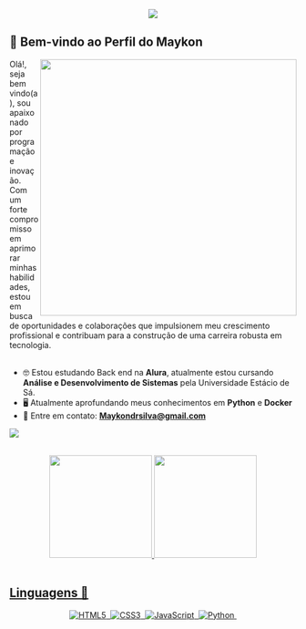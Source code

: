 <p align="center">
  <a href="https://git.io/typing-svg">
    <img src="https://readme-typing-svg.demolab.com?font=Fira+Code&pause=1000&color=F7F7F7&background=C64BFD&center=true&vCenter=true&random=false&width=435&lines=Ol%C3%A1%2C+meu+nome+%C3%A9+Maykon;Sou+um+Desenvolvedor+Back end">
  </a>
</p>


## 🌟 Bem-vindo ao Perfil do Maykon

<img src="https://github.com/Maykondrsilv4/Maykondrsilv4/assets/127529239/1e227514-f067-408a-905f-4bfebfb939a0" min-width="400px" max-width="400px" width="450px" align="right">

<section align="left">
 Olá!, seja bem vindo(a), sou apaixonado por programação e inovação. Com um forte compromisso em aprimorar minhas habilidades, estou em busca de oportunidades e colaborações que impulsionem meu crescimento profissional e contribuam para a construção de uma carreira robusta em tecnologia. <br> <br>

 - 🤓 Estou estudando Back end na **Alura**, atualmente estou cursando **Análise e Desenvolvimento de Sistemas** pela Universidade Estácio de Sá.
 - 🖥️ Atualmente aprofundando meus conhecimentos em **Python** e **Docker**
 - 💌 Entre em contato: **Maykondrsilva@gmail.com**
 
 <a href="https://www.linkedin.com/in/maykon-douglas-/?originalSubdomain=br" target="_blank"><img src="https://img.shields.io/badge/-LinkedIn-%230077B5?style=for-the-badge&logo=linkedin&logoColor=white" target="_blank"></a>
</section>
<br>

 <div align="center">
   <a href="https://github.com/Maykondrsilv4">
   <img height="180em" src="https://github-readme-stats.vercel.app/api?username=Maykondrsilv4&show_icons=true&theme=radical&include_all_commits=true&count_private=true"/>
   <img height="180em" src="https://github-readme-stats.vercel.app/api/top-langs/?username=Maykondrsilv4&layout=compact&langs_count=6&theme=tokyonight"/>
</div>
<br> 

## Linguagens 🧐
<p align="center">
  <img src="https://img.shields.io/badge/HTML5-68D2E8.svg?style=for-the-badge&logo=HTML5&logoColor=FF204E" alt="HTML5">&nbsp;
  <img src="https://img.shields.io/badge/CSS3-68D2E8.svg?style=for-the-badge&logo=css3&logoColor=A0153E" alt="CSS3">&nbsp;
  <img src="https://img.shields.io/badge/JAVASCRIPT-FDDE55.svg?style=for-the-badge&logo=javascript&logoColor=5D0E41" alt="JavaScript">&nbsp;
  <img src="https://img.shields.io/badge/PYTHON-FEEFAD.svg?style=for-the-badge&logo=Python&logoColor=00224D" alt="Python">&nbsp;
</p>
